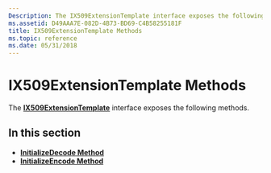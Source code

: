 ```yaml
---
Description: The IX509ExtensionTemplate interface exposes the following methods.
ms.assetid: D49AAA7E-082D-4B73-BD69-C4B58255181F
title: IX509ExtensionTemplate Methods
ms.topic: reference
ms.date: 05/31/2018
---
```


# IX509ExtensionTemplate Methods

The [**IX509ExtensionTemplate**](/windows/desktop/api/CertEnroll/nn-certenroll-ix509extensiontemplate) interface exposes the following methods.

## In this section

-   [**InitializeDecode Method**](/windows/desktop/api/CertEnroll/nf-certenroll-ix509extensiontemplate-initializedecode)
-   [**InitializeEncode Method**](/windows/desktop/api/CertEnroll/nf-certenroll-ix509extensiontemplate-initializeencode)

 

 



